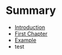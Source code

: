 # Summary

* [Introduction](README.md)
* [First Chapter](chapter1.md)
* [Example](example.md)
* test

